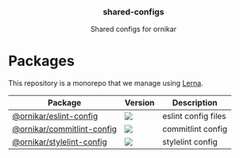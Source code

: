 <h3 align="center">
  shared-configs
</h3>

<p align="center">
  Shared configs for ornikar
</p>

<h1>Packages</h1>

This repository is a monorepo that we manage using [Lerna](https://github.com/lerna/lerna).

| Package | Version | Description |
|---------|---------|-------------|
| [@ornikar/eslint-config](/@ornikar/eslint-config) | <a href="https://npmjs.org/package/@ornikar/eslint-config"><img src="https://img.shields.io/npm/v/@ornikar/eslint-config.svg?style=flat-square"></a> | eslint config files
| [@ornikar/commitlint-config](/@ornikar/commitlint-config) | <a href="https://npmjs.org/package/@ornikar/commitlint-config"><img src="https://img.shields.io/npm/v/@ornikar/commitlint-config.svg?style=flat-square"></a> | commitlint config
| [@ornikar/stylelint-config](/@ornikar/stylelint-config) | <a href="https://npmjs.org/package/@ornikar/stylelint-config"><img src="https://img.shields.io/npm/v/@ornikar/stylelint-config.svg?style=flat-square"></a> | stylelint config
